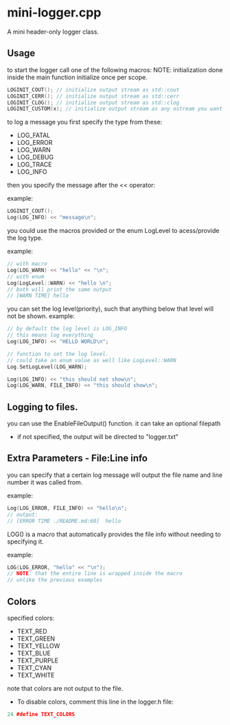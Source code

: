 # mini-logger.cpp
A mini header-only logger class.

## Usage

to start the logger call one of the following macros:
NOTE: initialization done inside the main function
initialize once per scope.
```cpp
LOGINIT_COUT(); // initialize output stream as std::cout
LOGINIT_CERR(); // initialize output stream as std::cerr
LOGINIT_CLOG(); // initialize output stream as std::clog
LOGINIT_CUSTOM(x); // initialize output stream as any ostream you want
```

to log a message you first specify the type from these:
- LOG_FATAL
- LOG_ERROR
- LOG_WARN
- LOG_DEBUG
- LOG_TRACE
- LOG_INFO

then you specify the message after the << operator:

example:
```cpp
LOGINIT_COUT();
Log(LOG_INFO) << "message\n";
```

you could use the macros provided or the enum LogLevel to acess/provide the log type.

example:
```cpp
// with macro
Log(LOG_WARN) << "hello" << "\n";
// with enum
Log(LogLevel::WARN) << "hello \n";
// both will print the same output
// [WARN TIME] hello
```

you can set the log level(priority), such that anything below that level will not be shown.
example:
```cpp
// by default the log level is LOG_INFO
// this means log everything
Log(LOG_INFO) << "HELLO WORLD\n";

// function to set the log level.
// could take an enum value as well like LogLevel::WARN
Log.SetLogLevel(LOG_WARN);

Log(LOG_INFO) << "this should not show\n";
Log(LOG_WARN, FILE_INFO) << "this should show\n";
```

## Logging to files.

you can use the EnableFileOutput() function.
it can take an optional filepath
- if not specified, the output will be directed to "logger.txt"

## Extra Parameters - File:Line info

you can specify that a certain log message will output the file name and line number it was called from.

example:
```cpp
Log(LOG_ERROR, FILE_INFO) << "hello\n";
// output:
// [ERROR TIME ./README.md:60]  hello
```

LOG() is a macro that automatically provides the file info without needing to specifying it.

example:
```cpp
LOG(LOG_ERROR, "hello" << "\n");
// NOTE: that the entire line is wrapped inside the macro
// unlike the previous examples
```

## Colors

specified colors:
- TEXT_RED
- TEXT_GREEN 
- TEXT_YELLOW
- TEXT_BLUE  
- TEXT_PURPLE
- TEXT_CYAN  
- TEXT_WHITE

note that colors are not output to the file.
- To disable colors, comment this line in the logger.h file:
```cpp
24 #define TEXT_COLORS
```

